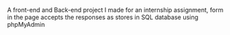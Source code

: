 A front-end and Back-end project I made for an internship assignment, form in the page accepts the responses as stores in SQL database using phpMyAdmin
